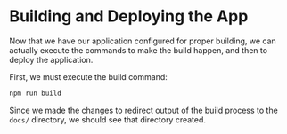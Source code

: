 # Building and Deploying the App

Now that we have our application configured for proper building, we can actually execute the commands to make the build happen, and then to deploy the application. 

First, we must execute the build command:

```bash
npm run build
```

Since we made the changes to redirect output of the build process to the `docs/` directory, we should see that directory created.

